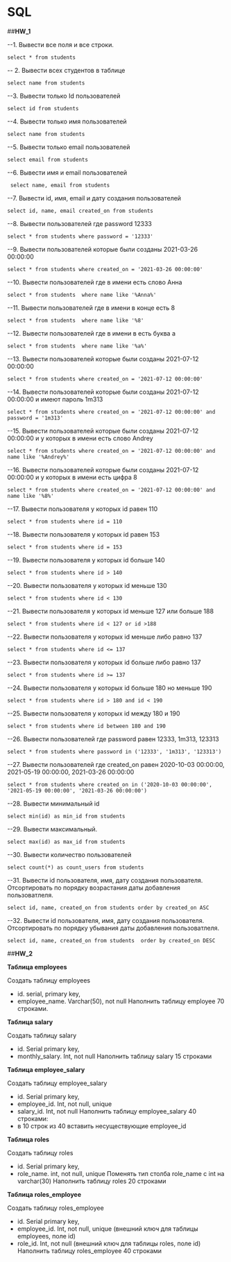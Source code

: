 # SQL
##**HW_1**

--1. Вывести все поля и все строки.

`select * from students`

-- 2. Вывести всех студентов в таблице

`select name from students`

--3. Вывести только Id пользователей

`select id from students`

--4. Вывести только имя пользователей

`select name from students`

--5. Вывести только email пользователей

`select email from students`

 --6. Вывести имя и email пользователей
 
` select name, email from students`
 
 --7. Вывести id, имя, email и дату создания пользователей
 
 `select id, name, email created_on from students`
 
 --8. Вывести пользователей где password 12333
 
 `select *
 from students
 where password = '12333'`
 
 --9. Вывести пользователей которые были созданы 2021-03-26 00:00:00
 
`select *
 from students
 where created_on = '2021-03-26 00:00:00'`
 
 --10. Вывести пользователей где в имени есть слово Анна
 
 `select *
 from students 
 where name like '%Anna%'`
 
 --11. Вывести пользователей где в имени в конце есть 8
 
 `select *
 from students 
 where name like '%8'`
 
 --12. Вывести пользователей где в имени в есть буква а
 
 `select *
 from students 
 where name like '%a%'`
 
 --13. Вывести пользователей которые были созданы 2021-07-12 00:00:00
 
 `select *
 from students
 where created_on = '2021-07-12 00:00:00'`
 
 --14. Вывести пользователей которые были созданы 2021-07-12 00:00:00 и имеют пароль 1m313
 
 `select *
 from students
 where created_on = '2021-07-12 00:00:00' and password = '1m313'`
 
 --15. Вывести пользователей которые были созданы 2021-07-12 00:00:00 и у которых в имени есть слово Andrey
 
 `select *
 from students
 where created_on = '2021-07-12 00:00:00' and name like '%Andrey%'`
 
 --16. Вывести пользователей которые были созданы 2021-07-12 00:00:00 и у которых в имени есть цифра 8
 
 `select *
 from students
 where created_on = '2021-07-12 00:00:00' and name like '%8%'`
 
 --17. Вывести пользователя у которых id равен 110
 
 `select *
 from students
 where id = 110`
 
 --18. Вывести пользователя у которых id равен 153
 
 `select *
 from students
 where id = 153`
 
 --19. Вывести пользователя у которых id больше 140
 
 `select *
 from students
 where id > 140`
 
 --20. Вывести пользователя у которых id меньше 130
 
 `select *
 from students
 where id < 130`
 
 --21. Вывести пользователя у которых id меньше 127 или больше 188
 
 `select *
 from students
 where id < 127 or id >188`
 
 --22. Вывести пользователя у которых id меньше либо равно 137
 
 `select *
 from students
 where id <= 137`
 
 --23. Вывести пользователя у которых id больше либо равно 137
 
 `select *
 from students
 where id >= 137`
 
 --24. Вывести пользователя у которых id больше 180 но меньше 190
 
 `select *
 from students
 where id > 180 and id < 190`
 
 --25. Вывести пользователя у которых id между 180 и 190
 
 `select *
 from students
 where id between 180 and 190`
 
 --26. Вывести пользователей где password равен 12333, 1m313, 123313
 
 `select *
 from students
 where password in ('12333', '1m313', '123313')`
 
 --27. Вывести пользователей где created_on равен 2020-10-03 00:00:00, 2021-05-19 00:00:00, 2021-03-26 00:00:00
 
 `select *
 from students
 where created_on in ('2020-10-03 00:00:00', '2021-05-19 00:00:00', '2021-03-26 00:00:00')`
 
 --28. Вывести минимальный id 
 
 `select min(id) as min_id
 from students` 
 
 --29. Вывести максимальный.
 
 `select max(id) as max_id
 from students`
 
 --30. Вывести количество пользователей
 
 `select count(*) as count_users
 from students`
 
 --31. Вывести id пользователя, имя, дату создания пользователя. Отсортировать по порядку возрастания даты добавления пользоватлеля.
 
 `select id, name, created_on
 from students
 order by created_on ASC`
 
 --32. Вывести id пользователя, имя, дату создания пользователя. Отсортировать по порядку убывания даты добавления пользоватлеля.
 
 `select id, name, created_on
 from students 
 order by created_on DESC`
 
 ##**HW_2**
 
 **Таблица employees**

Создать таблицу employees
- id. serial,  primary key,
- employee_name. Varchar(50), not null
Наполнить таблицу employee 70 строками.


**Таблица salary**

Создать таблицу salary
- id. Serial  primary key,
- monthly_salary. Int, not null
Наполнить таблицу salary 15 строками

**Таблица employee_salary**

Создать таблицу employee_salary
- id. Serial  primary key,
- employee_id. Int, not null, unique
- salary_id. Int, not null
Наполнить таблицу employee_salary 40 строками:
- в 10 строк из 40 вставить несуществующие employee_id

**Таблица roles**

Создать таблицу roles
- id. Serial  primary key,
- role_name. int, not null, unique
Поменять тип столба role_name с int на varchar(30)
Наполнить таблицу roles 20 строками

**Таблица roles_employee**

Создать таблицу roles_employee
- id. Serial  primary key,
- employee_id. Int, not null, unique (внешний ключ для таблицы employees, поле id)
- role_id. Int, not null (внешний ключ для таблицы roles, поле id)
Наполнить таблицу roles_employee 40 строками









 
